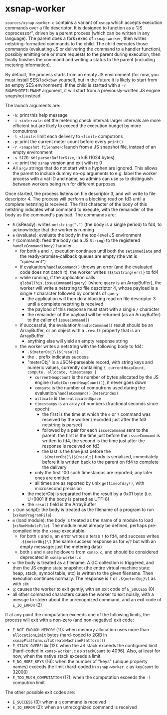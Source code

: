 # xsnap-worker

`sources/xsnap-worker.c` contains a variant of `xsnap` which accepts execution commands over a file descriptor. It is designed to function as a "JS coprocessor", driven by a parent process (which can be written in any language). The parent does a fork+exec of `xsnap-worker`, then writes netstring-formatted commands to the child. The child executes those commands (evaluating JS or delivering the command to a handler function), possibly emitting one or more requests to the parent during execution, then finally finishes the command and writing a status to the parent (including metering information).

By default, the process starts from an empty JS environment (for now, you must install SES/`lockdown` yourself, but in the future it is likely to start from an empty SES environment). If the child is started with a `-r SNAPSHOTFILENAME` argument, it will start from a previously-written JS engine snapshot instead.

The launch arguments are:

* `-h`: print this help message
* `-i <interval>`: set the metering check interval: larger intervals are more efficient but are likely to exceed the execution budget by more computrons
* `-l <limit>`: limit each delivery to `<limit>` computrons
* `-p`: print the current meter count before every `print()`
* `-r <snapshot filename>`: launch from a JS snapshot file, instead of an empty environment
* `-s SIZE`: set `parserBufferSize`, in kiB (1024 bytes)
* `-v`: print the `xsnap` version and exit with rc 0
* All `argv` strings that do not start with a hyphen are ignored. This allows the parent to include dummy no-op arguments to e.g. label the worker process with a vat ID and name, so admins can use `ps` to distinguish between workers being run for different purposes.

Once started, the process listens on file descriptor 3, and will write to file descriptor 4. The process will perform a blocking read on fd3 until a complete netstring is received. The first character of the body of this netstring indicates what command to execute, with the remainder of the body as the command's payload. The commands are:

* `R` (isReady): writes `netstring(".")` (the body is a single period) to fd4, to acknowledge that the worker is running
* `e` (evaluate): evaluate the body in the top-level JS environment
* `?` (command): feed the body (as a JS `String`) to the registered `handleCommand(body)` handler
  * for both `e` and `?`, execution continues until both the `setImmediate` and the ready-promise-callback queues are empty (the vat is "quiescent")
  * if evaluation/`handleCommand()` throws an error (and the evaluated code does not catch it), the worker writes `!${toString(err)}` to fd4
  * while running, if the application calls `globalThis.issueCommand(query)` (where `query` is an ArrayBuffer), the worker will write a netstring to file descriptor 4, whose payload is a single `?` character followed by contents of `query`
    * the application will then do a blocking read on file descriptor 3 until a complete netstring is received
    * the payload of this response must start with a single `/` character
    * the remainder of the payload will be returned (as an ArrayBuffer) to the caller of `issueCommand()`
  * if successful, the evaluation/`handleCommand()` result should be an ArrayBuffer, or an object with a `.result` property that is an ArrayBuffer
    * anything else will yield an empty response string
  * the worker writes a netstring with the following body to fd4:
    * `.${meterObj}\1${result}`
    * the `.` prefix indicates success
    * "meterObj" is a JSON-parseable record, with string keys and numeric values, currently containing `{ currentHeapCount, compute, allocate, timestamps }`
      * `currentHeapCount` is the number of bytes allocated by the JS engine (`fxGetCurrentHeapCount()`), it never goes down
      * `compute` is the number of computrons used during the evaluation/`handleCommand()` (`meterIndex)`
      * `allocate` is `the->allocatedSpace`
      * `timestamps` is an array of numbers (fractional seconds since epoch):
        * the first is the time at which the `e` or `?` command was received by the worker (recorded just after the fd3 netstring is parsed)
        * followed by a pair for each `issueCommand` sent to the parent: the first is the time just before the `issueCommand` is written to fd4, the second is the time just after the response is received on fd3
        * the last is the time just before the `.${meterObj}\1${result}` body is serialized, immediately before it is written back to the parent on fd4 to complete the delivery
      * only the first 100 such timestamps are reported; any later ones are omitted
      * all times are as reported by unix `gettimeofday()`, with microsecond precision
    * the meterObj is separated from the result by a 0x01 byte (i.e. U+0001 if the body is parsed as UTF-8)
    * the `result` field is the ArrayBuffer
* `s` (run script): the body is treated as the filename of a program to run (`xsRunProgramFile`)
* `m` (load module): the body is treated as the name of a module to load (`xsRunModuleFile`). The module must already be defined, perhaps pre-compiled into the `xsnap` executable.
  * for both `s` and `m`, an error writes a terse `!` to fd4, and success writes `.${meterObj}\1` (the same success response as for `e`/`?` but with an empty message: just the metering data)
  * both `s` and `m` are holdovers from `xsnap.c`, and should be considered deprecated in `xsnap-worker.c`
* `w`: the body is treated as a filename. A GC collection is triggered, and then the JS engine state snapshot (the entire virtual machine state: heap, stack, symbol table, etc) is written to the given filename. Then execution continues normally. The response is `!` or `.${meterObj}\1` as with `s`/`m`
* `q`: causes the worker to exit gently, with an exit code of `E_SUCCESS` (0)
* all other command characters cause the worker to exit noisily, with a messge to stderr about the unrecognized command, and an exit code of `E_IO_ERROR` (2)

If at any point the computation exceeds one of the following limits, the process will exit with a non-zero (and non-negative) exit code:

* `E_NOT_ENOUGH_MEMORY` (11): when memory allocation uses more than `allocationLimit` bytes (hard-coded to 2GiB in `xsnapPlatform.c`/`fxCreateMachinePlatform()`)
* `E_STACK_OVERFLOW` (12): when the JS stack exceeds the configured limit (hard-coded in `xsnap-worker.c` as `stackCount` to 4096). Also, at least for now, when the native stack exceeds a limit.
* `E_NO_MORE_KEYS` (16): when the number of "keys" (unique property names) exceeds the limit (hard-coded in `xsnap-worker.c` as `keyCount` to 32000)
* `E_TOO_MUCH_COMPUTATION` (17): when the computation exceeds the `-l` computron limit

The other possible exit codes are:
* `E_SUCCESS` (0): when a `q` command is received
* `E_IO_ERROR` (2): when an unrecognized command is received
